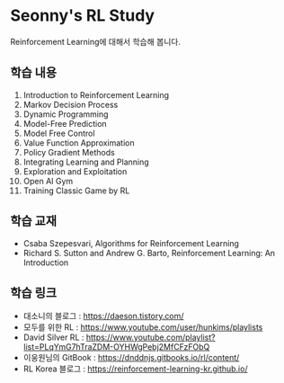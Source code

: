 # Seonny's RL Study
Reinforcement Learning에 대해서 학습해 봅니다.

## 학습 내용
1. Introduction to Reinforcement Learning
2. Markov Decision Process
3. Dynamic Programming
4. Model-Free Prediction
5. Model Free Control
6. Value Function Approximation
7. Policy Gradient Methods
8. Integrating Learning and Planning
9. Exploration and Exploitation
10. Open AI Gym
11. Training Classic Game by RL

## 학습 교재
* Csaba Szepesvari, Algorithms for Reinforcement Learning
* Richard S. Sutton and Andrew G. Barto, Reinforcement Learning: An Introduction

## 학습 링크
* 대소니의 블로그 : https://daeson.tistory.com/
* 모두를 위한 RL : https://www.youtube.com/user/hunkims/playlists
* David Silver RL : https://www.youtube.com/playlist?list=PLqYmG7hTraZDM-OYHWgPebj2MfCFzFObQ
* 이웅원님의 GitBook : https://dnddnjs.gitbooks.io/rl/content/
* RL Korea 블로그 : https://reinforcement-learning-kr.github.io/